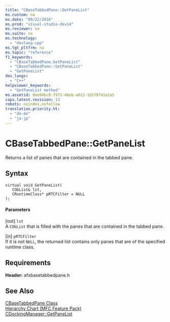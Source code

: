 ```yaml
---
title: "CBaseTabbedPane::GetPaneList"
ms.custom: na
ms.date: "09/22/2016"
ms.prod: "visual-studio-dev14"
ms.reviewer: na
ms.suite: na
ms.technology: 
  - "devlang-cpp"
ms.tgt_pltfrm: na
ms.topic: "reference"
f1_keywords: 
  - "CBaseTabbedPane.GetPaneList"
  - "CBaseTabbedPane::GetPaneList"
  - "GetPaneList"
dev_langs: 
  - "C++"
helpviewer_keywords: 
  - "GetPaneList method"
ms.assetid: 0ae94bc8-f972-48eb-a822-1b570f41a1a5
caps.latest.revision: 13
robots: noindex,nofollow
translation.priority.ht: 
  - "de-de"
  - "ja-jp"
---
```

# CBaseTabbedPane::GetPaneList
Returns a list of panes that are contained in the tabbed pane.  
  
## Syntax  
  
```  
virtual void GetPaneList(  
   CObList& lst,  
   CRuntimeClass* pRTCFilter = NULL  
);  
```  
  
#### Parameters  
 [out] `lst`  
 A `CObList` that is filled with the panes that are contained in the tabbed pane.  
  
 [in] `pRTCFilter`  
 If it is not `NULL`, the returned list contains only panes that are of the specified runtime class.  
  
## Requirements  
 **Header:** afxbasetabbedpane.h  
  
## See Also  
 [CBaseTabbedPane Class](../vs140/cbasetabbedpane-class.md)   
 [Hierarchy Chart (MFC Feature Pack)](../vs140/hierarchy-chart.md)   
 [CDockingManager::GetPaneList](../vs140/cdockingmanager--getpanelist.md)